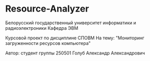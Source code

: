 # Resource-Analyzer
Белорусский государственный университет информатики и радиоэлектроники
Кафедра ЭВМ

Курсовой проект по дисциплине СПОВМ
На тему: "Мониторинг загруженности ресурсов компьютера"

Автор:
студент группы 250501
Голуб Александр Александрович
